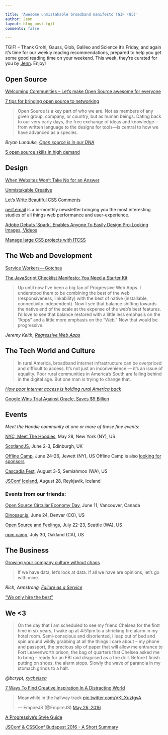 ```yaml
---

title: 'Awesome unmistakable broadband manifesto TGIF (85)'
author: Jenn
layout: blog-post-tgif
comments: false

---
```



TGIF! – Thank Grohl, Gauss, Glob, Galileo and Science it’s Friday, and again it’s time for our weekly reading recommendations, prepared to help you get some good reading time on your weekend. This week, they’re curated for you by [Jenn](http://twitter.com/jennwrites). Enjoy!

## Open Source

[Welcoming Communities – Let’s make Open Source awesome for everyone](https://medium.com/@gr2m/f2fb46e9b996#.qrgls8wk4)

[7 tips for bringing open source to networking](https://opensource.com/business/16/5/7-tips-building-community-SDN-project)

> Open Source is a key part of who we are. Not as members of any given group, company, or country, but as human beings. Dating back to our very early days, the free exchange of ideas and knowledge—from written language to the designs for tools—is central to how we have advanced as a species.

<cite> Bryan Lunduke, [Open source is in our DNA](http://www.networkworld.com/article/3075397/open-source-tools/open-source-is-in-our-dna.html)</cite>

[5 open source skills in high demand](http://www.cio.com/article/3074859/hiring/demand-for-open-source-talent-booming.html)


## Design

[When Websites Won’t Take No for an Answer](http://www.nytimes.com/2016/05/15/technology/personaltech/when-websites-wont-take-no-for-an-answer.html?_r=1)

[Unmistakable Creative](https://www.youtube.com/watch?v=E6PtnH60xWU&index=4&list=PLzvRx_johoA_hdfxfPLZW4r4rHN18GeQ-)

[Let’s Write Beautiful CSS Comments](https://seesparkbox.com/foundry/lets_write_beautiful_css_comments)

[perf.email](https://perf.email/) is a bi-monthly newsletter bringing you the most interesting studies of all things web performance and user-experience.

[Adobe Debuts ‘Spark’, Enables Anyone To Easily Design Pro-Looking Images, Videos](http://designtaxi.com/news/386316/Adobe-Debuts-Spark-Enables-Anyone-To-Easily-Design-Pro-Looking-Images-Videos)

[Manage large CSS projects with ITCSS](http://www.creativebloq.com/web-design/manage-large-css-projects-itcss-101517528)


## The Web and Development

[Service Workers — Gotchas](https://medium.com/@boopathi/service-workers-gotchas-44bec65eab3f#.gjwgg1vl7)

[The JavaScript Checklist Manifesto: You Need a Starter Kit](https://medium.com/@housecor/the-javascript-checklist-manifesto-you-need-a-starter-kit-d463b8908131#.p8817mory)

>Up until now I’ve been a big fan of Progressive Web Apps. I understood them to be combining the best of the web (responsiveness, linkability) with the best of native (installable, connectivity independent). Now I see that balance shifting towards the native end of the scale at the expense of the web’s best features. I’d love to see that balance restored with a little less emphasis on the “Apps” and a little more emphasis on the “Web.” Now that would be progressive.

<cite>Jeremy Keith, [Regressive Web Apps](https://adactio.com/journal/10708)</cite>


## The Tech World and Culture

>In rural America, broadband internet infrastructure can be overpriced and difficult to access. It’s not just an inconvenience — it’s an issue of equality. Poor rural communities in America’s South are falling behind in the digital age. But one man is trying to change that.

<cite>[How poor internet access is holding rural America back](https://www.youtube.com/watch?v=qLl02zRlBOY)</cite>

[Google Wins Trial Against Oracle, Saves $9 Billion](http://motherboard.vice.com/read/google-wins-trial-against-oracle-saves-9-billion)

## Events

_Meet the Hoodie community at one or more of these fine events:_

[NYC, Meet The Hoodies](https://ti.to/hoodie/nyc-meet-the-hoodies-3), May 28, New York (NY), US

[ScotlandJS](http://scotlandjs.com/), June 2-3, Edinburgh, UK

[Offline Camp](http://offlinefirst.org/camp/), June 24-26, Jewett (NY), US
Offline Camp is also [looking for sponsors](http://offlinefirst.org/camp/)

[Cascadia Fest](http://2016.cascadiafest.org/), August 3-5, Semiahmoo (WA), US

[JSConf Iceland](https://2016.jsconf.is/), August 28, Reykjavik, Iceland

### Events from our friends:

[Open Source Circular Economy Day](https://oscedays.org/vancouver-2016/), June 11, Vancouver, Canada

[Dinosaur.js](http://dinosaurjs.org/), June 24, Denver (CO), US

[Open Source and Feelings](http://www.osfeels.com/), July 22-23, Seattle (WA), US

[npm camp](http://npm.github.io/npm-camp/), July 30, Oakland (CA), US


## The Business

[Growing your company culture without chaos](https://slackhq.com/growing-your-company-culture-without-chaos-42986ff28aa3#.bjah9eq8r)

>If we have data, let’s look at data. If all we have are opinions, let’s go with mine.

<cite>Rich, Armstrong, [Failure as a Service](https://medium.com/servant-leadership/failure-as-a-service-937473b0c9b8#.dcldca15z)</cite>

[“We only hire the best”](https://m.signalvnoise.com/we-only-hire-the-best-c711c330fc2e#.9txj9siuy)


## We <3

>On the day that I am scheduled to see my friend Chelsea for the first time in six years, I wake up at 4:51pm to a shrieking fire alarm in my hotel room. Semi-conscious and disoriented, I leap out of bed and spin around wildly grabbing at all the things I care about – my phone and passport, the precious slip of paper that will allow me entrance to Fort Leavenworth prison, the bag of quarters that Chelsea asked me to bring – ready for an FBI raid disguised as a fire drill. Before I finish putting on shoes, the alarm stops. Slowly the wave of paranoia in my stomach grinds to a halt.

<cite>@bcrypt, [xychelsea](https://zyan.scripts.mit.edu/blog/xychelsea/)</cite>

[7 Ways To Find Creative Inspiration In A Distracting World](http://blog.patreon.com/7-ways-find-creative-inspiration-distracting-world)

<blockquote class="twitter-tweet" data-lang="en"><p lang="en" dir="ltr">Meanwhile in the hallway track <a href="https://t.co/VKLXuztgvA">pic.twitter.com/VKLXuztgvA</a></p>&mdash; EmpireJS (@EmpireJS) <a href="https://twitter.com/EmpireJS/status/735900535291805696">May 26, 2016</a></blockquote>
<script async src="//platform.twitter.com/widgets.js" charset="utf-8"></script>

[A Progressive’s Style Guide](https://medium.com/@Hanna.Thomas/a-progressives-style-guide-2e870f58ecaa#.u6j2qtyts)

[JSConf & CSSConf Budapest 2016 - A Short Summary](http://www.danielgynn.com/budapest/)
